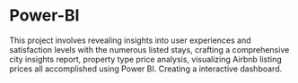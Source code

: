 # Power-BI
This project involves revealing insights into user experiences and satisfaction levels with the numerous listed stays, crafting a comprehensive city insights report, property type price analysis, visualizing Airbnb listing prices all accomplished using Power BI. Creating a interactive dashboard.
